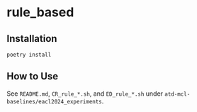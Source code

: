 # rule_based

## Installation

~~~~
poetry install
~~~~

## How to Use

See `README.md`, `CR_rule_*.sh`, and `ED_rule_*.sh` under `atd-mcl-baselines/eacl2024_experiments`.
